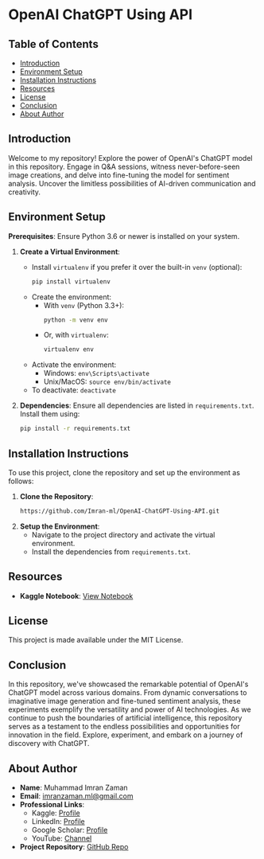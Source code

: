 # OpenAI ChatGPT Using API

## Table of Contents

- [Introduction](#introduction)
- [Environment Setup](#environment-setup)
- [Installation Instructions](#installation-instructions)
- [Resources](#resources)
- [License](#license)
- [Conclusion](#conclusion)
- [About Author](#about-author)

## Introduction

Welcome to my repository! Explore the power of OpenAI's ChatGPT model in this repository. Engage in Q&A sessions, witness never-before-seen image creations, and delve into fine-tuning the model for sentiment analysis. Uncover the limitless possibilities of AI-driven communication and creativity.

## Environment Setup

**Prerequisites**: Ensure Python 3.6 or newer is installed on your system.

1. **Create a Virtual Environment**:
    - Install `virtualenv` if you prefer it over the built-in `venv` (optional):
        ```bash
        pip install virtualenv
        ```
    - Create the environment:
        - With `venv` (Python 3.3+):
            ```bash
            python -m venv env
            ```
        - Or, with `virtualenv`:
            ```bash
            virtualenv env
            ```
    - Activate the environment:
        - Windows: `env\Scripts\activate`
        - Unix/MacOS: `source env/bin/activate`
    - To deactivate: `deactivate`

2. **Dependencies**:
    Ensure all dependencies are listed in `requirements.txt`. Install them using:
    ```bash
    pip install -r requirements.txt
    ```

## Installation Instructions

To use this project, clone the repository and set up the environment as follows:

1. **Clone the Repository**:
    ```bash
    https://github.com/Imran-ml/OpenAI-ChatGPT-Using-API.git
    ```
2. **Setup the Environment**:
    - Navigate to the project directory and activate the virtual environment.
    - Install the dependencies from `requirements.txt`.


## Resources

- **Kaggle Notebook**: [View Notebook](https://www.kaggle.com/code/muhammadimran112233/openai-chatgpt-using-api)

## License

This project is made available under the MIT License.

## Conclusion

In this repository, we've showcased the remarkable potential of OpenAI's ChatGPT model across various domains. From dynamic conversations to imaginative image generation and fine-tuned sentiment analysis, these experiments exemplify the versatility and power of AI technologies. As we continue to push the boundaries of artificial intelligence, this repository serves as a testament to the endless possibilities and opportunities for innovation in the field. Explore, experiment, and embark on a journey of discovery with ChatGPT.

## About Author

- **Name**: Muhammad Imran Zaman
- **Email**: [imranzaman.ml@gmail.com](mailto:imranzaman.ml@gmail.com)
- **Professional Links**:
    - Kaggle: [Profile](https://www.kaggle.com/muhammadimran112233)
    - LinkedIn: [Profile](linkedin.com/in/muhammad-imran-zaman)
    - Google Scholar: [Profile](https://scholar.google.com/citations?user=ulVFpy8AAAAJ&hl=en)
    - YouTube: [Channel](https://www.youtube.com/@consolioo)
- **Project Repository**: [GitHub Repo](https://github.com/Imran-ml/OpenAI-ChatGPT-Using-API.git)
